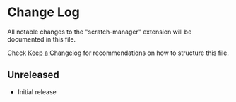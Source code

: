 # Change Log

All notable changes to the "scratch-manager" extension will be documented in this file.

Check [Keep a Changelog](http://keepachangelog.com/) for recommendations on how to structure this file.

## Unreleased

- Initial release
